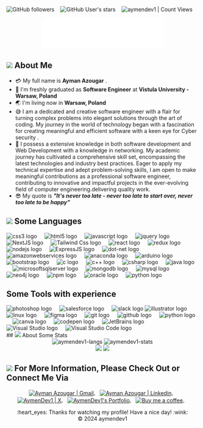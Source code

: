 <img alt="GitHub followers" src="https://img.shields.io/github/followers/aymendev1?style=social"> &nbsp;&nbsp; <img alt="GitHub User's stars" src="https://img.shields.io/github/stars/aymendev1?style=social"> &nbsp;&nbsp; <img alt="aymendev1 | Count Views" src="https://enemo786q3svfle.m.pipedream.net" />

<div align="center">
  <img src="/assets/myLogo.png" alt="Aymendev1 logo" height="80px" />
</div>

## <img src="https://raw.githubusercontent.com/nixin72/nixin72/master/wave.gif" width="50px"></img> About Me

- :credit_card: My full name is **Ayman Azougar** .
- :school: I'm freshly graduated as **Software Engineer** at **Vistula University - Warsaw, Poland**
- :earth_asia: I'm living now in **Warsaw, Poland**
- :sweat_smile: I am a dedicated and creative software engineer with a flair for turning complex problems into elegant solutions through the art of coding. My journey in the world of technology began with a fascination for creating meaningful and efficient software with a keen eye for Cyber security .
- :monocle_face: I possess a extensive knowledge in both software development and Web Development with a knowledge in networking. My academic journey has cultivated a comprehensive skill set, encompassing the latest technologies and industry best practices. Eager to apply my technical expertise and adept problem-solving skills, I am open to make meaningful contributions as a professional software engineer, contributing to innovative and impactful projects in the ever-evolving field of computer engineering.delivering quality work.
- :sunglasses: My quote is **_"It's never too late - never too late to start over, never too late to be happy"_**

## <img src="https://media2.giphy.com/media/QssGEmpkyEOhBCb7e1/giphy.gif?cid=ecf05e47a0n3gi1bfqntqmob8g9aid1oyj2wr3ds3mg700bl&rid=giphy.gif" width="50px"> Some Languages

<div align="left">
<img src="https://cdn.jsdelivr.net/gh/devicons/devicon/icons/css3/css3-original.svg" height="40" alt="css3 logo"  />
<img width="12" />
<img src="https://cdn.jsdelivr.net/gh/devicons/devicon/icons/html5/html5-original.svg" height="40" alt="html5 logo"  />
<img width="12" />
<img src="https://cdn.jsdelivr.net/gh/devicons/devicon/icons/javascript/javascript-original.svg" height="40" alt="javascript logo"  />
<img width="12" />
<img src="https://cdn.jsdelivr.net/gh/devicons/devicon/icons/jquery/jquery-original.svg" height="40" alt="jquery logo"  />
<img width="12" />
<img src="https://cdn.jsdelivr.net/gh/devicons/devicon/icons/nextjs/nextjs-original.svg" height="40" alt="NextJS logo" />
<img width="12" />
<img src="https://cdn.jsdelivr.net/gh/devicons/devicon/icons/tailwindcss/tailwindcss-plain.svg" height="40" alt="Tailwind Css logo" />
<img width="12" />
<img src="https://cdn.jsdelivr.net/gh/devicons/devicon/icons/react/react-original.svg" height="40" alt="react logo"  />
<img width="12" />
<img src="https://cdn.jsdelivr.net/gh/devicons/devicon/icons/redux/redux-original.svg" height="40" alt="redux logo"  />
<img width="12" />
<img src="https://cdn.jsdelivr.net/gh/devicons/devicon/icons/nodejs/nodejs-original.svg" height="40" alt="nodejs logo"  />
<img width="12" />
<img src="https://cdn.jsdelivr.net/gh/devicons/devicon/icons/express/express-original.svg" height="40" alt="ExpressJS logo" />
<img width="12" />        
<img src="https://cdn.jsdelivr.net/gh/devicons/devicon/icons/dot-net/dot-net-original.svg" height="40" alt="dot-net logo"  />
<img width="12" />
<img src="https://cdn.jsdelivr.net/gh/devicons/devicon/icons/amazonwebservices/amazonwebservices-original.svg" height="40" alt="amazonwebservices logo"  />
<img width="12" />
<img src="https://cdn.jsdelivr.net/gh/devicons/devicon/icons/anaconda/anaconda-original.svg" height="40" alt="anaconda logo"  />
<img width="12" />
<img src="https://cdn.jsdelivr.net/gh/devicons/devicon/icons/arduino/arduino-original.svg" height="40" alt="arduino logo"  />
<img width="12" />
<img src="https://cdn.jsdelivr.net/gh/devicons/devicon/icons/bootstrap/bootstrap-original.svg" height="40" alt="bootstrap logo"  />
<img width="12" />
<img src="https://cdn.jsdelivr.net/gh/devicons/devicon/icons/c/c-original.svg" height="40" alt="c logo"  />
<img width="12" />
<img src="https://cdn.jsdelivr.net/gh/devicons/devicon/icons/cplusplus/cplusplus-original.svg" height="40" alt="c++ logo"  />
<img width="12" />         
<img src="https://cdn.jsdelivr.net/gh/devicons/devicon/icons/csharp/csharp-original.svg" height="40" alt="csharp logo"  />
<img width="12" />
<img src="https://cdn.jsdelivr.net/gh/devicons/devicon/icons/java/java-original.svg" height="40" alt="java logo"  />
<img width="12" />
<img src="https://cdn.jsdelivr.net/gh/devicons/devicon/icons/microsoftsqlserver/microsoftsqlserver-plain.svg" height="40" alt="microsoftsqlserver logo"  />
<img width="12" />
<img src="https://cdn.jsdelivr.net/gh/devicons/devicon/icons/mongodb/mongodb-original.svg" height="40" alt="mongodb logo"  />
<img width="12" />
<img src="https://cdn.jsdelivr.net/gh/devicons/devicon/icons/mysql/mysql-original.svg" height="40" alt="mysql logo"  />
<img width="12" />
<img src="https://cdn.jsdelivr.net/gh/devicons/devicon/icons/neo4j/neo4j-original.svg" height="40" alt="neo4j logo"  />
<img width="12" />
<img src="https://cdn.jsdelivr.net/gh/devicons/devicon/icons/npm/npm-original-wordmark.svg" height="40" alt="npm logo"  />
<img width="12" />
<img src="https://cdn.jsdelivr.net/gh/devicons/devicon/icons/oracle/oracle-original.svg" height="40" alt="oracle logo"  />
<img width="12" />
<img src="https://cdn.jsdelivr.net/gh/devicons/devicon/icons/python/python-original.svg" height="40" alt="python logo"  />
<img width="12" />
</div>

## Some Tools with experience

<div align="left">
<img src="https://cdn.jsdelivr.net/gh/devicons/devicon/icons/photoshop/photoshop-plain.svg" height="40" alt="photoshop logo"  />
<img width="12" />
<img src="https://cdn.jsdelivr.net/gh/devicons/devicon/icons/salesforce/salesforce-original.svg" height="40" alt="salesforce logo"  />
<img width="12" />
<img src="https://cdn.jsdelivr.net/gh/devicons/devicon/icons/slack/slack-original.svg" height="40" alt="slack logo"  />
<img src="https://cdn.jsdelivr.net/gh/devicons/devicon/icons/illustrator/illustrator-plain.svg" height="40" alt="illustrator logo"  />
<img width="12" />
<img src="https://cdn.jsdelivr.net/gh/devicons/devicon/icons/linux/linux-original.svg" height="40" alt="linux logo"  />
<img width="12" />  <img src="https://cdn.jsdelivr.net/gh/devicons/devicon/icons/figma/figma-original.svg" height="40" alt="figma logo"  />
<img width="12" />
<img src="https://cdn.jsdelivr.net/gh/devicons/devicon/icons/git/git-original.svg" height="40" alt="git logo"  />
<img width="12" />
<img src="https://cdn.jsdelivr.net/gh/devicons/devicon/icons/github/github-original.svg" height="40" alt="github logo"  />
<img width="12" />   
<img src="https://www.svgrepo.com/show/354202/postman-icon.svg" height="40" alt="python logo"  />
<img width="12" />
<img src="https://cdn.jsdelivr.net/gh/devicons/devicon/icons/canva/canva-original.svg" height="40" alt="canva logo"  />
<img width="12" />
<img src="https://cdn.jsdelivr.net/gh/devicons/devicon/icons/codepen/codepen-plain.svg" height="40" alt="codepen logo"  />
<img width="12" /> 
<img src="https://cdn.jsdelivr.net/gh/devicons/devicon/icons/jetbrains/jetbrains-original.svg"  height="40" alt="JetBrains logo"/>
<img width="12" />  
<img src="https://cdn.jsdelivr.net/gh/devicons/devicon/icons/visualstudio/visualstudio-plain.svg" height="40" alt="Visual Studio logo" />
<img width="12" />        
<img src="https://cdn.jsdelivr.net/gh/devicons/devicon/icons/vscode/vscode-original.svg" height="40" alt="Visual Studio Code logo" />
<img width="12" />
</div>
## <img src="https://media0.giphy.com/media/cNZqrH5IzOG0xrlWks/giphy.gif?cid=ecf05e47map255q427en9uprqc1sb0unjq5k4fnqg5pmhhs4&rid=giphy.gif&ct=s" width="50px"> About Some Stats

<div align="center">
<img height="150em" src="https://github-readme-stats.vercel.app/api/top-langs/?username=aymendev1&layout=compact&show_icon=true&theme=algolia" alt="aymendev1-langs"/>
<img height="150em" src="https://github-readme-stats.vercel.app/api/?username=aymendev1&layout=compact&show_icon=true&theme=algolia" alt="aymendev1-stats"/>
</div>
<div align="center">
  <img src="http://github-readme-streak-stats.herokuapp.com?user=aymendev1&theme=algolia&background=0d1117&hide_border=true" />
  <img src="https://activity-graph.herokuapp.com/graph?username=aymendev1&theme=react-dark"/>
</div>

## <img src='https://raw.githubusercontent.com/ShahriarShafin/ShahriarShafin/main/Assets/handshake.gif' width="80px"> For More Information, Please Check Out or Connect Me Via

<p align="center">
  <a href="mailto:aymen.azougar@gmail.com"target="_blank" >
    <img align="center" alt="Ayman Azougar | Gmail" width="24px" src="https://upload.wikimedia.org/wikipedia/commons/thumb/7/7e/Gmail_icon_%282020%29.svg/2560px-Gmail_icon_%282020%29.svg.png" />
  </a> &nbsp;&nbsp;
  <a href="https://www.linkedin.com/in/aymanazougar/" target="_blank">
    <img align="center" alt="Ayman Azougar | Linkedin" width="24px" src="https://upload.wikimedia.org/wikipedia/commons/thumb/8/81/LinkedIn_icon.svg/2048px-LinkedIn_icon.svg.png" />
  </a> &nbsp;&nbsp;
  <a href="https://twitter.com/aymendev1" target="_blank">
    <img align="center" alt="AymenDev1 | X" width="24px" src="https://upload.wikimedia.org/wikipedia/commons/thumb/5/5a/X_icon_2.svg/2048px-X_icon_2.svg.png" />
  </a> &nbsp;&nbsp;
  <a href="https://www.aymendev1.com/" target="_blank">
    <img align="center" alt="AymenDev1's Portfolio" width="24px" src="https://www.svgrepo.com/show/45055/world-wide-web.svg" />
  </a> &nbsp;&nbsp;
 <a href="" target="_blank">
 <img align="center" alt="Buy me a coffee" height ="40px" src="https://www.buymeacoffee.com/assets/img/guidelines/download-assets-1.svg"/>
 </a> &nbsp;&nbsp;
<p>

<div align="center">
  :heart_eyes: Thanks for watching my profile! Have a nice day! :wink: <br/>
  &copy; 2024 aymendev1
</div>
